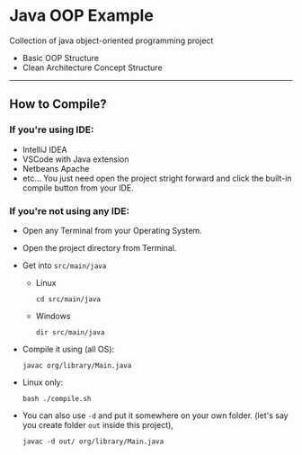 # Java OOP Example

Collection of java object-oriented programming project

- Basic OOP Structure
- Clean Architecture Concept Structure

---
## How to Compile?

### If you're using IDE:
* IntelliJ IDEA
* VSCode with Java extension
* Netbeans Apache
* etc...
You just need open the project stright forward and click the built-in compile 
button from your IDE.

### If you're not using any IDE:
* Open any Terminal from your Operating System.
* Open the project directory from Terminal.
* Get into `src/main/java`
  * Linux

        cd src/main/java
  * Windows

        dir src/main/java
* Compile it using (all OS):

      javac org/library/Main.java
* Linux only:

      bash ./compile.sh
* You can also use `-d` and put it somewhere on your own folder. (let's say 
you create folder `out` inside this project), 

      javac -d out/ org/library/Main.java
